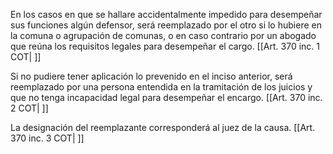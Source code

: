 En los casos en que se hallare accidentalmente impedido para desempeñar sus funciones algún defensor, será reemplazado por el otro si lo hubiere en la comuna o agrupación de comunas, o en caso contrario por un abogado que reúna los requisitos legales para desempeñar el cargo. [[Art. 370 inc. 1 COT| ]]

Si no pudiere tener aplicación lo prevenido en el inciso anterior, será reemplazado por una persona entendida en la tramitación de los juicios y que no tenga incapacidad legal para desempeñar el encargo. [[Art. 370 inc. 2 COT| ]]

La designación del reemplazante corresponderá al juez de la causa. [[Art. 370 inc. 3 COT| ]]